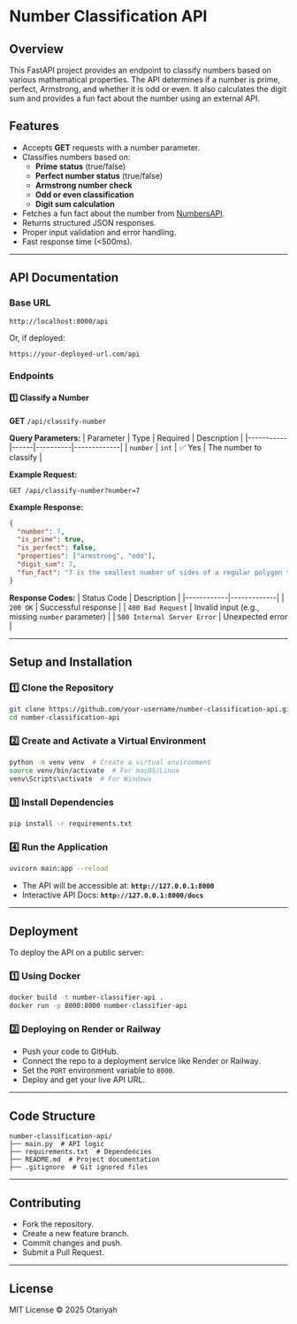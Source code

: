 
# Number Classification API

## Overview
This FastAPI project provides an endpoint to classify numbers based on various mathematical properties. The API determines if a number is prime, perfect, Armstrong, and whether it is odd or even. It also calculates the digit sum and provides a fun fact about the number using an external API.

## Features
- Accepts **GET** requests with a number parameter.
- Classifies numbers based on:
  - **Prime status** (true/false)
  - **Perfect number status** (true/false)
  - **Armstrong number check**
  - **Odd or even classification**
  - **Digit sum calculation**
- Fetches a fun fact about the number from [NumbersAPI](http://numbersapi.com/).
- Returns structured JSON responses.
- Proper input validation and error handling.
- Fast response time (<500ms).

---
## API Documentation
### **Base URL**
```
http://localhost:8000/api
```
Or, if deployed:
```
https://your-deployed-url.com/api
```

### **Endpoints**
#### **1️⃣ Classify a Number**
**GET** `/api/classify-number`

**Query Parameters:**
| Parameter | Type | Required | Description |
|-----------|------|----------|-------------|
| `number`  | `int` | ✅ Yes | The number to classify |

**Example Request:**
```
GET /api/classify-number?number=7
```

**Example Response:**
```json
{
  "number": 7,
  "is_prime": true,
  "is_perfect": false,
  "properties": ["armstrong", "odd"],
  "digit_sum": 7,
  "fun_fact": "7 is the smallest number of sides of a regular polygon that is not constructible by straightedge and compass."
}
```

**Response Codes:**
| Status Code | Description |
|------------|-------------|
| `200 OK`   | Successful response |
| `400 Bad Request` | Invalid input (e.g., missing `number` parameter) |
| `500 Internal Server Error` | Unexpected error |

---
## Setup and Installation
### **1️⃣ Clone the Repository**
```sh
git clone https://github.com/your-username/number-classification-api.git
cd number-classification-api
```

### **2️⃣ Create and Activate a Virtual Environment**
```sh
python -m venv venv  # Create a virtual environment
source venv/bin/activate  # For macOS/Linux
venv\Scripts\activate  # For Windows
```

### **3️⃣ Install Dependencies**
```sh
pip install -r requirements.txt
```

### **4️⃣ Run the Application**
```sh
uvicorn main:app --reload
```
- The API will be accessible at: **`http://127.0.0.1:8000`**
- Interactive API Docs: **`http://127.0.0.1:8000/docs`**

---
## Deployment
To deploy the API on a public server:
### **1️⃣ Using Docker**
```sh
docker build -t number-classifier-api .
docker run -p 8000:8000 number-classifier-api
```

### **2️⃣ Deploying on Render or Railway**
- Push your code to GitHub.
- Connect the repo to a deployment service like Render or Railway.
- Set the `PORT` environment variable to `8000`.
- Deploy and get your live API URL.

---
## Code Structure
```
number-classification-api/
├── main.py  # API logic
├── requirements.txt  # Dependencies
├── README.md  # Project documentation
├── .gitignore  # Git ignored files
```

---
## Contributing
- Fork the repository.
- Create a new feature branch.
- Commit changes and push.
- Submit a Pull Request.

---
## License
MIT License © 2025 Otariyah

